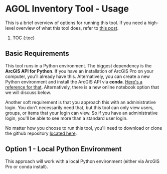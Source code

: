 # AGOL Inventory Tool - Usage

This is a brief overview of options for running this tool.  If you need a high-level overview of what this tool does, refer to [this post](https://dancranford.github.io/2020/06/10/agol-inventory-tool-1.html).

1. TOC
{:toc}


## Basic Requirements

This tool runs in a Python environment.  The biggest dependency is the **ArcGIS API for Python**.  If you have an installation of ArcGIS Pro on your computer, you'll already have this.  Alternatively, you can create a new Python environment and install the ArcGIS API via **conda**.  [Here's a reference for that](https://developers.arcgis.com/python/guide/install-and-set-up/).  Alternatively, there is a new online notebook option that we will discuss below.

Another soft requirement is that you approach this with an administrative login.  You don't necessarily need that, but this tool can only view users, groups, or items that your login can view.  So if you have an administrative login, you'll be able to see more than a standard user login.

No matter how you choose to run this tool, you'll need to download or clone the github repository [located here](https://github.com/DanCranford/agol-inventory).

## Option 1 - Local Python Environment

This approach will work with a local Python environment (either via ArcGIS Pro or conda install).


